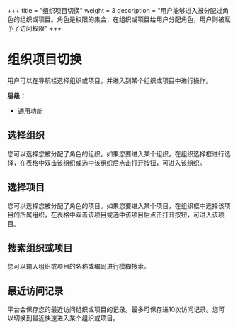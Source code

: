 +++
title = "组织项目切换"
weight = 3
description = "用户能够进入被分配过角色的组织或项目。角色是权限的集合，在组织或项目给用户分配角色，用户则被赋予了访问权限"
+++

# 组织项目切换

用户可以在导航栏选择组织或项目，并进入到某个组织或项目中进行操作。

**层级：**

- 通用功能

<h2 id="1">选择组织</h2>

您可以选择您被分配了角色的组织。如果您要进入某个组织，在组织选择框进行选择，在表格中双击该组织或选中该组织后点击打开按钮，可进入该组织。

<h2 id="2">选择项目</h2>

您可以选择您被分配了角色的项目。如果您要进入某个项目，在组织框中选择该项目的所属组织，在表格中双击该项目或选中该项目后点击打开按钮，可进入该项目。

<h2 id="3">搜索组织或项目</h2>

您可以输入组织或项目的名称或编码进行模糊搜索。

<h2 id="2">最近访问记录</h2>

平台会保存您的最近访问组织或项目的记录。最多可保存进10次访问记录。您可以切换到最近快速进入某个组织或项目。
